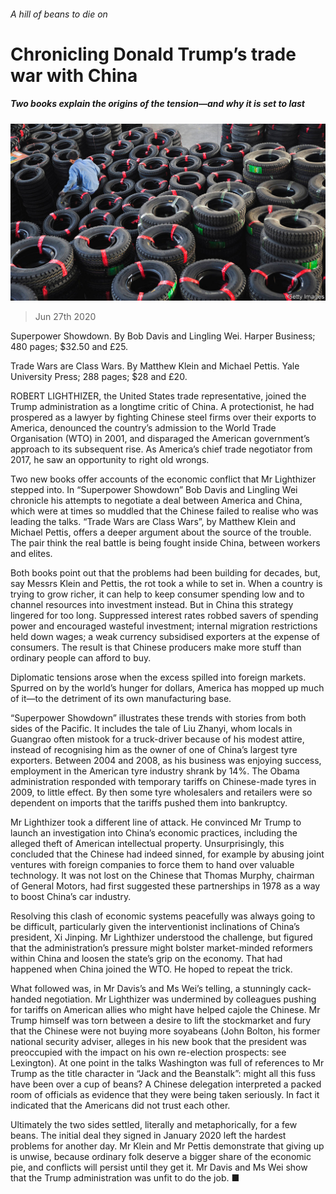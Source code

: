 ###### A hill of beans to die on

# Chronicling Donald Trump’s trade war with China 

##### Two books explain the origins of the tension—and why it is set to last 

![image](images/20200627_BKP011_0.jpg) 

> Jun 27th 2020 

Superpower Showdown. By Bob Davis and Lingling Wei. Harper Business; 480 pages; $32.50 and £25.

Trade Wars are Class Wars. By Matthew Klein and Michael Pettis. Yale University Press; 288 pages; $28 and £20.


ROBERT LIGHTHIZER, the United States trade representative, joined the Trump administration as a longtime critic of China. A protectionist, he had prospered as a lawyer by fighting Chinese steel firms over their exports to America, denounced the country’s admission to the World Trade Organisation (WTO) in 2001, and disparaged the American government’s approach to its subsequent rise. As America’s chief trade negotiator from 2017, he saw an opportunity to right old wrongs.

Two new books offer accounts of the economic conflict that Mr Lighthizer stepped into. In “Superpower Showdown” Bob Davis and Lingling Wei chronicle his attempts to negotiate a deal between America and China, which were at times so muddled that the Chinese failed to realise who was leading the talks. “Trade Wars are Class Wars”, by Matthew Klein and Michael Pettis, offers a deeper argument about the source of the trouble. The pair think the real battle is being fought inside China, between workers and elites.

Both books point out that the problems had been building for decades, but, say Messrs Klein and Pettis, the rot took a while to set in. When a country is trying to grow richer, it can help to keep consumer spending low and to channel resources into investment instead. But in China this strategy lingered for too long. Suppressed interest rates robbed savers of spending power and encouraged wasteful investment; internal migration restrictions held down wages; a weak currency subsidised exporters at the expense of consumers. The result is that Chinese producers make more stuff than ordinary people can afford to buy.

Diplomatic tensions arose when the excess spilled into foreign markets. Spurred on by the world’s hunger for dollars, America has mopped up much of it—to the detriment of its own manufacturing base.

“Superpower Showdown” illustrates these trends with stories from both sides of the Pacific. It includes the tale of Liu Zhanyi, whom locals in Guangrao often mistook for a truck-driver because of his modest attire, instead of recognising him as the owner of one of China’s largest tyre exporters. Between 2004 and 2008, as his business was enjoying success, employment in the American tyre industry shrank by 14%. The Obama administration responded with temporary tariffs on Chinese-made tyres in 2009, to little effect. By then some tyre wholesalers and retailers were so dependent on imports that the tariffs pushed them into bankruptcy.

Mr Lighthizer took a different line of attack. He convinced Mr Trump to launch an investigation into China’s economic practices, including the alleged theft of American intellectual property. Unsurprisingly, this concluded that the Chinese had indeed sinned, for example by abusing joint ventures with foreign companies to force them to hand over valuable technology. It was not lost on the Chinese that Thomas Murphy, chairman of General Motors, had first suggested these partnerships in 1978 as a way to boost China’s car industry.

Resolving this clash of economic systems peacefully was always going to be difficult, particularly given the interventionist inclinations of China’s president, Xi Jinping. Mr Lighthizer understood the challenge, but figured that the administration’s pressure might bolster market-minded reformers within China and loosen the state’s grip on the economy. That had happened when China joined the WTO. He hoped to repeat the trick.

What followed was, in Mr Davis’s and Ms Wei’s telling, a stunningly cack-handed negotiation. Mr Lighthizer was undermined by colleagues pushing for tariffs on American allies who might have helped cajole the Chinese. Mr Trump himself was torn between a desire to lift the stockmarket and fury that the Chinese were not buying more soyabeans (John Bolton, his former national security adviser, alleges in his new book that the president was preoccupied with the impact on his own re-election prospects: see Lexington). At one point in the talks Washington was full of references to Mr Trump as the title character in “Jack and the Beanstalk”: might all this fuss have been over a cup of beans? A Chinese delegation interpreted a packed room of officials as evidence that they were being taken seriously. In fact it indicated that the Americans did not trust each other.

Ultimately the two sides settled, literally and metaphorically, for a few beans. The initial deal they signed in January 2020 left the hardest problems for another day. Mr Klein and Mr Pettis demonstrate that giving up is unwise, because ordinary folk deserve a bigger share of the economic pie, and conflicts will persist until they get it. Mr Davis and Ms Wei show that the Trump administration was unfit to do the job. ■

